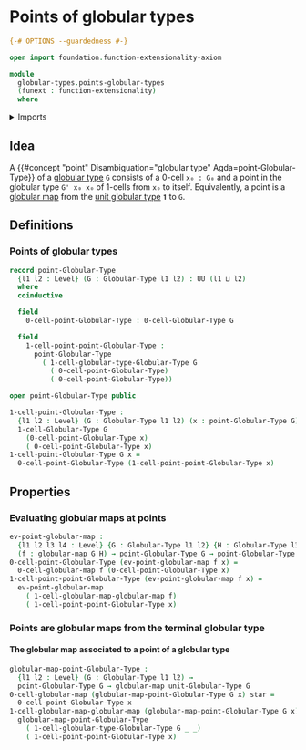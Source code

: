 # Points of globular types

```agda
{-# OPTIONS --guardedness #-}

open import foundation.function-extensionality-axiom

module
  globular-types.points-globular-types
  (funext : function-extensionality)
  where
```

<details><summary>Imports</summary>

```agda
open import foundation.unit-type
open import foundation.universe-levels

open import globular-types.globular-maps funext
open import globular-types.globular-types
open import globular-types.unit-globular-type
```

</details>

## Idea

A {{#concept "point" Disambiguation="globular type" Agda=point-Globular-Type}}
of a [globular type](globular-types.globular-types.md) `G` consists of a 0-cell
`x₀ : G₀` and a point in the globular type `G' x₀ x₀` of 1-cells from `x₀` to
itself. Equivalently, a point is a
[globular map](globular-types.globular-maps.md) from the
[unit globular type](globular-types.unit-globular-type.md) `𝟏` to `G`.

## Definitions

### Points of globular types

```agda
record point-Globular-Type
  {l1 l2 : Level} (G : Globular-Type l1 l2) : UU (l1 ⊔ l2)
  where
  coinductive

  field
    0-cell-point-Globular-Type : 0-cell-Globular-Type G

  field
    1-cell-point-point-Globular-Type :
      point-Globular-Type
        ( 1-cell-globular-type-Globular-Type G
          ( 0-cell-point-Globular-Type)
          ( 0-cell-point-Globular-Type))

open point-Globular-Type public

1-cell-point-Globular-Type :
  {l1 l2 : Level} (G : Globular-Type l1 l2) (x : point-Globular-Type G) →
  1-cell-Globular-Type G
    (0-cell-point-Globular-Type x)
    ( 0-cell-point-Globular-Type x)
1-cell-point-Globular-Type G x =
  0-cell-point-Globular-Type (1-cell-point-point-Globular-Type x)
```

## Properties

### Evaluating globular maps at points

```agda
ev-point-globular-map :
  {l1 l2 l3 l4 : Level} {G : Globular-Type l1 l2} {H : Globular-Type l3 l4}
  (f : globular-map G H) → point-Globular-Type G → point-Globular-Type H
0-cell-point-Globular-Type (ev-point-globular-map f x) =
  0-cell-globular-map f (0-cell-point-Globular-Type x)
1-cell-point-point-Globular-Type (ev-point-globular-map f x) =
  ev-point-globular-map
    ( 1-cell-globular-map-globular-map f)
    ( 1-cell-point-point-Globular-Type x)
```

### Points are globular maps from the terminal globular type

#### The globular map associated to a point of a globular type

```agda
globular-map-point-Globular-Type :
  {l1 l2 : Level} (G : Globular-Type l1 l2) →
  point-Globular-Type G → globular-map unit-Globular-Type G
0-cell-globular-map (globular-map-point-Globular-Type G x) star =
  0-cell-point-Globular-Type x
1-cell-globular-map-globular-map (globular-map-point-Globular-Type G x) =
  globular-map-point-Globular-Type
    ( 1-cell-globular-type-Globular-Type G _ _)
    ( 1-cell-point-point-Globular-Type x)
```
